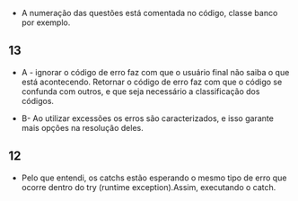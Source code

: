 - A numeração das questões está comentada no código, classe banco por exemplo.

## 13
- A - ignorar o código de erro faz com que o usuário final não saiba o que está acontecendo. Retornar o código de erro faz com que o código se confunda com outros, e que seja necessário a classificação dos códigos.


- B- Ao utilizar excessões os erros são caracterizados, e isso garante mais opções na resolução deles.


## 12
- Pelo que entendi, os catchs estão esperando o mesmo tipo de erro que ocorre dentro do try (runtime exception).Assim, executando o catch.


